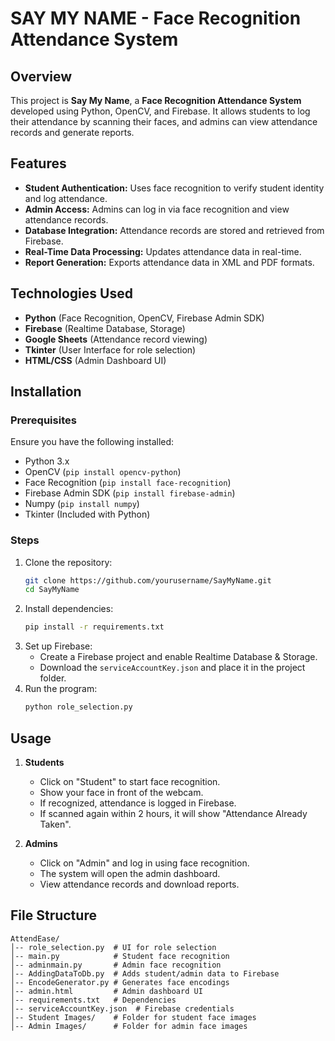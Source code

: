 # SAY MY NAME - Face Recognition Attendance System

## Overview
This project is **Say My Name**, a **Face Recognition Attendance System** developed using Python, OpenCV, and Firebase. It allows students to log their attendance by scanning their faces, and admins can view attendance records and generate reports.

## Features
- **Student Authentication:** Uses face recognition to verify student identity and log attendance.
- **Admin Access:** Admins can log in via face recognition and view attendance records.
- **Database Integration:** Attendance records are stored and retrieved from Firebase.
- **Real-Time Data Processing:** Updates attendance data in real-time.
- **Report Generation:** Exports attendance data in XML and PDF formats.

## Technologies Used
- **Python** (Face Recognition, OpenCV, Firebase Admin SDK)
- **Firebase** (Realtime Database, Storage)
- **Google Sheets** (Attendance record viewing)
- **Tkinter** (User Interface for role selection)
- **HTML/CSS** (Admin Dashboard UI)

## Installation
### Prerequisites
Ensure you have the following installed:
- Python 3.x
- OpenCV (`pip install opencv-python`)
- Face Recognition (`pip install face-recognition`)
- Firebase Admin SDK (`pip install firebase-admin`)
- Numpy (`pip install numpy`)
- Tkinter (Included with Python)

### Steps
1. Clone the repository:
   ```sh
   git clone https://github.com/yourusername/SayMyName.git
   cd SayMyName
   ```
2. Install dependencies:
   ```sh
   pip install -r requirements.txt
   ```
3. Set up Firebase:
   - Create a Firebase project and enable Realtime Database & Storage.
   - Download the `serviceAccountKey.json` and place it in the project folder.
4. Run the program:
   ```sh
   python role_selection.py
   ```

## Usage
1. **Students**
   - Click on "Student" to start face recognition.
   - Show your face in front of the webcam.
   - If recognized, attendance is logged in Firebase.
   - If scanned again within 2 hours, it will show "Attendance Already Taken".

2. **Admins**
   - Click on "Admin" and log in using face recognition.
   - The system will open the admin dashboard.
   - View attendance records and download reports.

## File Structure
```
AttendEase/
│-- role_selection.py  # UI for role selection
│-- main.py            # Student face recognition
│-- adminmain.py       # Admin face recognition
│-- AddingDataToDb.py  # Adds student/admin data to Firebase
│-- EncodeGenerator.py # Generates face encodings
│-- admin.html         # Admin dashboard UI
│-- requirements.txt   # Dependencies
│-- serviceAccountKey.json  # Firebase credentials
│-- Student Images/    # Folder for student face images
│-- Admin Images/      # Folder for admin face images
```

